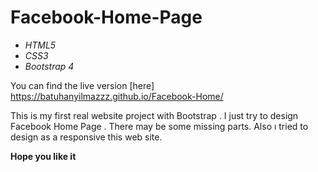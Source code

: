 # Facebook-Home-Page

- _HTML5_
- _CSS3_
- _Bootstrap 4_

You can find the live version [here]  https://batuhanyilmazzz.github.io/Facebook-Home/

This is my first real website project with Bootstrap . I just try to design Facebook Home Page . There may be some missing parts. Also ı tried to design as a responsive this web site.

**Hope you like it**

